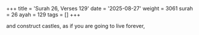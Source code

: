+++
title = 'Surah 26, Verses 129'
date = '2025-08-27'
weight = 3061
surah = 26
ayah = 129
tags = []
+++

and construct castles, as if you are going to live forever,